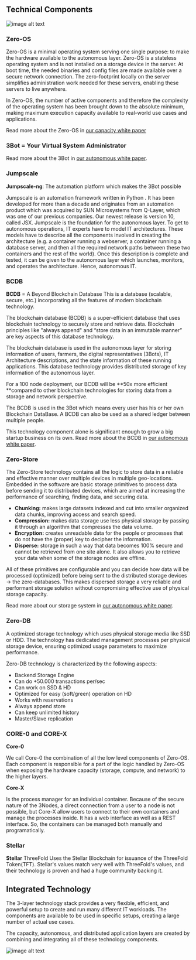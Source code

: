 ## Technical Components
![image alt text](./img/components.png)

<!-- tabs:start -->


### **Zero-OS**

Zero-OS is a minimal operating system serving one single purpose: to make the hardware available to the autonomous layer. Zero-OS is a stateless operating system and is not installed on a storage device in the server. At boot time, the needed binaries and config files are made available over a secure network connection. The zero-footprint locally on the server simplifies administration work needed for these servers, enabling these servers to live anywhere.

In Zero-OS, the number of active components and therefore the complexity of the operating system has been brought down to the absolute minimum, making maximum execution capacity available to real-world use cases and applications. 

Read more about the Zero-OS in [our capacity white paper](capacity_layer.md)

### 3Bot = Your Virtual System Administrator

Read more about the 3Bot in [our autonomous white paper](autonomous_layer.md).

### Jumpscale 

**Jumpscale-ng**: The automation platform which makes the 3Bot possible

Jumpscale is an automation framework written in Python . It has been developed for more than a decade and originates from an automation product which was acquired by SUN Microsystems from Q-Layer, which was one of our previous companies. Our newest release is version 10, called JSX.
Jumpscale is the foundation for the autonomous layer. To get to autonomous operations, IT experts have to model IT architectures. These models have to describe all the components involved in creating the architecture (e.g. a container running a webserver, a container running a database server, and then all the required network paths between these two containers and the rest of the world). Once this description is complete and tested, it can be given to the autonomous layer which launches, monitors, and operates the architecture. Hence, autonomous IT.

### BCDB

**BCDB** = A Beyond Blockchain Database
This is a database (scalable, secure, etc.) incorporating all the features of modern blockchain technology.

The blockchain database (BCDB) is a super-efficient database that uses blockchain technology to securely store and retrieve data. Blockchain principles like "always append" and “store data in an immutable manner” are key aspects of this database technology.

The blockchain database is used in the autonomous layer for storing information of users, farmers, the digital representatives (3Bots), IT Architecture descriptions, and the state information of these running applications. This database technology provides distributed storage of key information of the autonomous layer.

For a 100 node deployment, our BCDB will be **50x more efficient **compared to other blockchain technologies for storing data from a storage and network perspective.

The BCDB is used in the 3Bot which means every user has his or her own Blockchain DataBase. A BCDB can also be used as a shared ledger between multiple people.

This technology component alone is significant enough to grow a big startup business on its own. Read more about the BCDB in [our autonomous white paper](autonomous_layer.md).

### Zero-Store

The Zero-Store technology contains all the logic to store data in a reliable and effective manner over multiple devices in multiple geo-locations. Embedded in the software are basic storage primitives to process data before sending it to distributed devices, which are aimed at increasing the performance of searching, finding data, and securing data.

* **Chunking:** makes large datasets indexed and cut into smaller organized data chunks, improving access and search speed.
* **Compression:** makes data storage use less physical storage by passing it through an algorithm that compresses the data volume.
* **Encryption:** creates unreadable data for the people or processes that do not have the (proper) key to decipher the information.
* **Disperse:** storage in such a way that data becomes 100% secure and cannot be retrieved from one site alone. It also allows you to retrieve your data when some of the storage nodes are offline.

All of these primitives are configurable and you can decide how data will be processed (optimized) before being sent to the distributed storage devices → the zero-databases. This makes dispersed storage a very reliable and performant storage solution without compromising effective use of physical storage capacity. 

Read more about our storage system in [our autonomous white paper](autonomous_layer.md).

### Zero-DB

A optimized storage technology which uses physical storage media like SSD or HDD. The technology has dedicated management processes per physical storage device, ensuring optimized usage parameters to maximize performance. 

Zero-DB technology is characterized by the following aspects:

* Backend Storage Engine
* Can do +50.000 transactions per/sec
* Can work on SSD & HD
* Optimized for easy (soft/green) operation on HD
* Works with reservations
* Always append store
* Can keep unlimited history
* Master/Slave replication

### CORE-0 and CORE-X

**Core-0**

We call Core-0 the combination of all the low level components of Zero-OS. Each component is responsible for a part of the logic handled by Zero-OS when exposing the hardware capacity (storage, compute, and network) to the higher layers. 

**Core-X**

Is the process manager for an individual container. Because of the secure nature of the 3Nodes, a direct connection from a user to a node is not possible, but Core-X allow users to connect to their own containers and manage the processes inside. It has a web interface as well as a REST interface. So, the containers can be managed both manually and programatically.
<!-- tabs:end -->


### Stellar

**Stellar** ThreeFold Uses the Stellar Blockchain for issuance of the ThreeFold Token(TFT).
Stellar's values match very well with ThreeFold's values, and their technology is proven and had a huge community backing it.

## Integrated Technology

The 3-layer technology stack provides a very flexible, efficient, and powerful setup to create and run many different IT workloads. The components are available to be used in specific setups, creating a large number of actual use cases.

The capacity, autonomous, and distributed application layers are created by combining and integrating all of these technology components.

![image alt text](./img/3node_3bot.png)